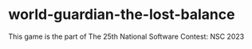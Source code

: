 # world-guardian-the-lost-balance
This game is the part of The 25th National Software Contest: NSC 2023
